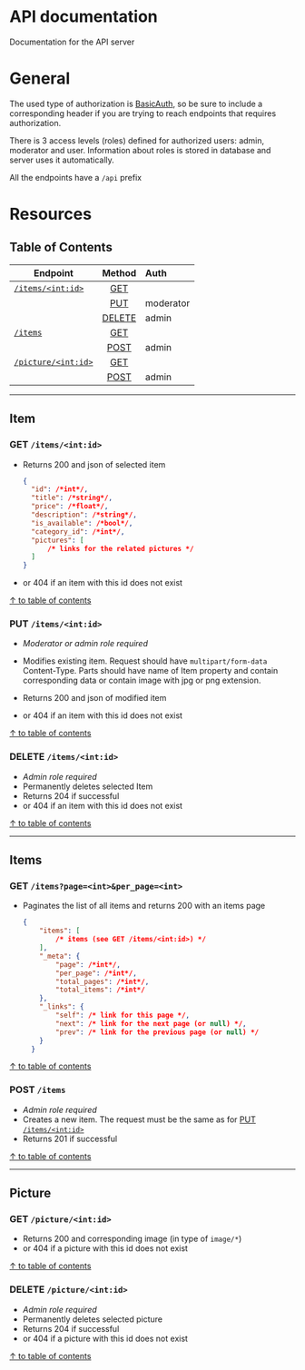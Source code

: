 # API documentation
Documentation for the API server

# General
The used type of authorization is 
[BasicAuth](https://en.wikipedia.org/wiki/Basic_access_authentication),
so be sure to include a corresponding header if you are trying to reach endpoints that requires authorization.

There is 3 access levels (roles) defined for authorized users: admin, moderator and user.
Information about roles is stored in database and server uses it automatically.

All the endpoints have a `/api` prefix 

# Resources

## Table of Contents <a name="contents"></a>
| Endpoint         | Method   | Auth
| ---              | :------: | :--- |
|[`/items/<int:id>`](item) | [GET](item-get) |
|                          | [PUT](item-put) | moderator
|                          | [DELETE](item-delete) | admin
|[`/items`](items) | [GET](items-get) | 
|                  |[POST](items-post)| admin
|[`/picture/<int:id>`](picture)| [GET](picture-get) | 
|                              |[POST](picture-post)| admin


---
## Item <a name="item"></a>

### GET `/items/<int:id>` <a name="item-get"></a>
* Returns 200 and json of selected item
  ```json
  {
    "id": /*int*/,
    "title": /*string*/,
    "price": /*float*/,
    "description": /*string*/,
    "is_available": /*bool*/,
    "category_id": /*int*/,
    "pictures": [
        /* links for the related pictures */
    ]
  }
  ```
* or 404 if an item with this id does not exist

[↑ to table of contents](contents)

### PUT `/items/<int:id>` <a name="item-put"></a>
* _Moderator or admin role required_ 

* Modifies existing item. Request should have `multipart/form-data` Content-Type. Parts should have name of Item property and contain corresponding data or contain image with jpg or png extension.

* Returns 200 and json of modified item
* or 404 if an item with this id does not exist

[↑ to table of contents](contents)

### DELETE `/items/<int:id>` <a name="item-delete"></a>
* _Admin role required_
* Permanently deletes selected Item
* Returns 204 if successful
* or 404 if an item with this id does not exist

[↑ to table of contents](contents)


---
## Items <a name="items"></a>

### GET `/items?page=<int>&per_page=<int>` <a name="items-get"></a>

* Paginates the list of all items and returns 200 with an items page
  ```json
  {
      "items": [
          /* items (see GET /items/<int:id>) */
      ],
      "_meta": {
          "page": /*int*/,
          "per_page": /*int*/,
          "total_pages": /*int*/,
          "total_items": /*int*/
      },
      "_links": {
          "self": /* link for this page */,
          "next": /* link for the next page (or null) */,
          "prev": /* link for the previous page (or null) */
      }
    }
  ```
[↑ to table of contents](contents)

### POST `/items` <a name="items-post"></a>
* _Admin role required_ 
* Creates a new item. The request must be the same as for [PUT `/items/<int:id>`](item-put)
* Returns 201 if successful

[↑ to table of contents](contents)


---
## Picture <a name="picture"></a>

### GET `/picture/<int:id>` <a name="picture-get"></a>
* Returns 200 and corresponding image (in type of `image/*`)
* or 404 if a picture with this id does not exist

[↑ to table of contents](contents)

### DELETE `/picture/<int:id>` <a name="picture-delete"></a>
* _Admin role required_
* Permanently deletes selected picture
* Returns 204 if successful
* or 404 if a picture with this id does not exist

[↑ to table of contents](contents)
